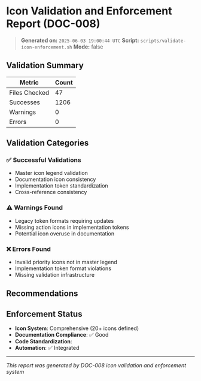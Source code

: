 # Icon Validation and Enforcement Report (DOC-008)

> **Generated on:** `2025-06-03 19:00:44 UTC`
> **Script:** `scripts/validate-icon-enforcement.sh`
> **Mode:** false

## Validation Summary

| Metric | Count |
|--------|-------|
| Files Checked | 47 |
| Successes | 1206 |
| Warnings | 0 |
| Errors | 0 |

## Validation Categories

### ✅ Successful Validations
- Master icon legend validation
- Documentation icon consistency  
- Implementation token standardization
- Cross-reference consistency

### ⚠️ Warnings Found
- Legacy token formats requiring updates
- Missing action icons in implementation tokens
- Potential icon overuse in documentation

### ❌ Errors Found
- Invalid priority icons not in master legend
- Implementation token format violations
- Missing validation infrastructure

## Recommendations

## Enforcement Status

- **Icon System**: Comprehensive (20+ icons defined)
- **Documentation Compliance**: ✅ Good
- **Code Standardization**: 
- **Automation**: ✅ Integrated

---
*This report was generated by DOC-008 icon validation and enforcement system*
